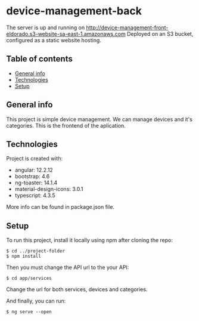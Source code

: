 # device-management-back

The server is up and running on 
http://device-management-front-eldorado.s3-website-sa-east-1.amazonaws.com
Deployed on an S3 bucket, configured as a static website hosting. 
## Table of contents
* [General info](#general-info)
* [Technologies](#technologies)
* [Setup](#setup)

## General info
This project is simple device management. We can manage devices and it's categories. This is the frontend of the aplication.
	
## Technologies
Project is created with:
* angular: 12.2.12
* bootstrap: 4.6
* ng-toaster: 14.1.4
* material-design-icons: 3.0.1
* typescript: 4.3.5

More info can be found in package.json file.
	
## Setup
To run this project, install it locally using npm after cloning the repo:

```
$ cd ../project-folder
$ npm install
```
Then you must change the API url to the your API:
```
$ cd app/services
```
Change the url for both services, devices and categories.

And finally, you can run:

```
$ ng serve --open
```
